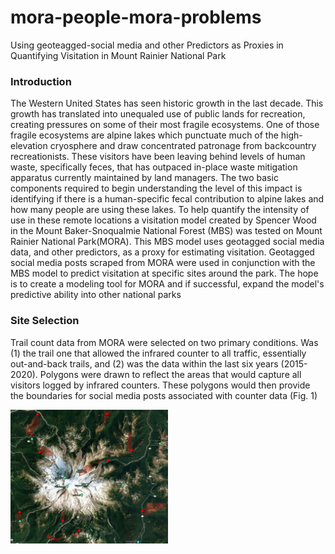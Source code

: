 # mora-people-mora-problems
Using geoteagged-social media and other Predictors as Proxies in Quantifying Visitation in Mount Rainier National Park 

### Introduction

The Western United States has seen historic growth in the last decade. This growth has translated into unequaled use of public lands for recreation, creating pressures on some of their most fragile ecosystems. One of those fragile ecosystems are alpine lakes which punctuate much of the high-elevation cryosphere and draw concentrated patronage from backcountry recreationists. These visitors have been leaving behind levels of human waste, specifically feces, that has outpaced in-place waste mitigation apparatus currently maintained by land managers. The two basic components required to begin understanding the level of this impact is identifying if there is a human-specific fecal contribution to alpine lakes and how many people are using these lakes. To help quantify the intensity of use in these remote locations a visitation model created by Spencer Wood in the Mount Baker-Snoqualmie National Forest (MBS) was tested on Mount Rainier National Park(MORA). This MBS model uses geotagged social media data, and other predictors, as a proxy for estimating visitation. Geotagged social media posts scraped from MORA were used in conjunction with the MBS model to predict visitation at specific sites around the park. The hope is to create a modeling tool for MORA and if successful, expand the model's predictive ability into other national parks

### Site Selection

Trail count data from MORA were selected on two primary conditions. Was (1) the trail one that allowed the infrared counter to all traffic, essentially out-and-back trails, and (2) was the data within the last six years (2015-2020). Polygons were drawn to reflect the areas that would capture all visitors logged by infrared counters. These polygons would then provide the boundaries for social media posts associated with counter data (Fig. 1)

<img src="docs/sites.png" width=50% height=50%>
